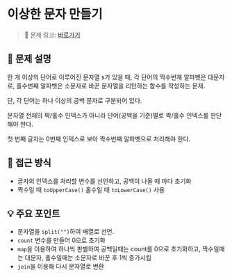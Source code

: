 # 이상한 문자 만들기

> 🔗 문제 링크: [바로가기](https://school.programmers.co.kr/learn/courses/30/lessons/12930) 

## 🌱 문제 설명
한 개 이상의 단어로 이루어진 문자열 s가 있을 때, 각 단어의 짝수번재 알파벳은 대문자로, 홀수번째 알파벳은 소문자로 바꾼 문자열을 리턴하는 함수를 작성하는 문제.

단, 각 단어는 하나 이상의 공백 문자로 구분되어 있다.

문자열 전체의 짝/홀수 인덱스가 아니라 단어(공백을 기준)별로 짝/홀수 인덱스를 판단해야 한다.

첫 번째 글자는 0번째 인덱스로 보아 짝수번째 알파벳으로 처리해야 한다.

## 🤔 접근 방식
- 글자의 인덱스를 처리할 변수를 선언하고, 공백이 나올 때 마다 초기화
- 짝수일 때 `toUpperCase()` 홀수일 때 `toLowerCase()` 사용

## 💡 주요 포인트
- 문자열을 `split("")`하여 배열로 선언.
- `count` 변수를 만들어 0으로 초기화
- `map`을 이용하여 하나씩 판별하여 공백일때는 count를 0으로 초기화하고, 짝수일때는 대문자, 홀수일때는 소문자로 바꾼 후 1씩 증가시킴
- `join`을 이용해 다시 문자열로 변환 

